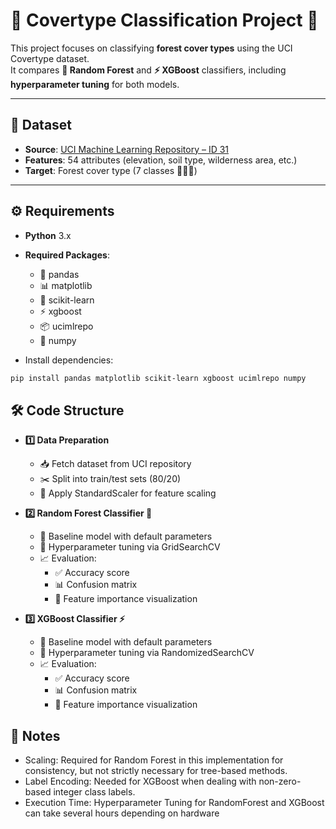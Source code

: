 # 🌲 Covertype Classification Project 🌲  

This project focuses on classifying **forest cover types** using the UCI Covertype dataset.  
It compares **🌳 Random Forest** and **⚡ XGBoost** classifiers, including **hyperparameter tuning** for both models.  

---

## 📂 Dataset  
- **Source**: [UCI Machine Learning Repository – ID 31](https://archive.ics.uci.edu/ml/datasets/covertype)  
- **Features**: 54 attributes (elevation, soil type, wilderness area, etc.)  
- **Target**: Forest cover type (7 classes 🌲🌳🌵)  

---

## ⚙️ Requirements  
- **Python** 3.x
- **Required Packages**:
  - 🐼 pandas  
  - 📊 matplotlib  
  - 🤖 scikit-learn  
  - ⚡ xgboost  
  - 📦 ucimlrepo  
  - 🔢 numpy
  
- Install dependencies:  
```bash
pip install pandas matplotlib scikit-learn xgboost ucimlrepo numpy
```

## 🛠 Code Structure
- **1️⃣ Data Preparation**
  - 📥 Fetch dataset from UCI repository
  - ✂️ Split into train/test sets (80/20)
  - 📏 Apply StandardScaler for feature scaling

- **2️⃣ Random Forest Classifier 🌳**
  - 🔹 Baseline model with default parameters
  - 🎯 Hyperparameter tuning via GridSearchCV
  - 📈 Evaluation:
    - ✅ Accuracy score
    - 📊 Confusion matrix
    - 🌟 Feature importance visualization

- **3️⃣ XGBoost Classifier ⚡**
  - 🔹 Baseline model with default parameters
  - 🎯 Hyperparameter tuning via RandomizedSearchCV
  - 📈 Evaluation:
    - ✅ Accuracy score
    - 📊 Confusion matrix
    - 🌟 Feature importance visualization

## 📝 Notes
- Scaling: Required for Random Forest in this implementation for consistency, but not strictly necessary for tree-based methods.
- Label Encoding: Needed for XGBoost when dealing with non-zero-based integer class labels.
- Execution Time: Hyperparameter Tuning for RandomForest and XGBoost can take several hours depending on hardware
